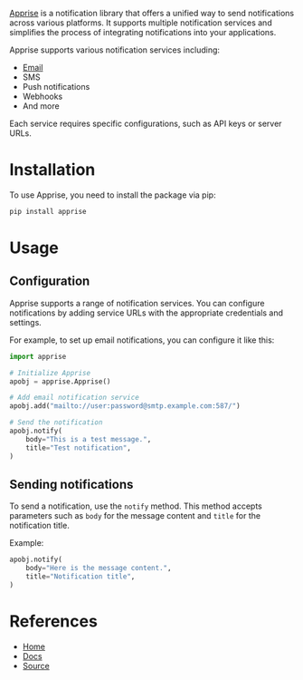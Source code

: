 [Apprise](https://github.com/caronc/apprise) is a notification library that offers a unified way to send notifications across various platforms. It supports multiple notification services and simplifies the process of integrating notifications into your applications.

Apprise supports various notification services including:

- [Email](https://github.com/caronc/apprise/wiki/Notify_email#using-custom-servers-syntax)
- SMS
- Push notifications
- Webhooks
- And more

Each service requires specific configurations, such as API keys or server URLs.

# Installation

To use Apprise, you need to install the package via pip:

```bash
pip install apprise
```

# Usage

## Configuration

Apprise supports a range of notification services. You can configure notifications by adding service URLs with the appropriate credentials and settings.

For example, to set up email notifications, you can configure it like this:

```python
import apprise

# Initialize Apprise
apobj = apprise.Apprise()

# Add email notification service
apobj.add("mailto://user:password@smtp.example.com:587/")

# Send the notification
apobj.notify(
    body="This is a test message.",
    title="Test notification",
)
```

## Sending notifications

To send a notification, use the `notify` method. This method accepts parameters such as `body` for the message content and `title` for the notification title.

Example:

```python
apobj.notify(
    body="Here is the message content.",
    title="Notification title",
)
```

# References
- [Home](https://github.com/caronc/apprise)
- [Docs](https://github.com/caronc/apprise/wiki)
- [Source](https://github.com/caronc/apprise)
